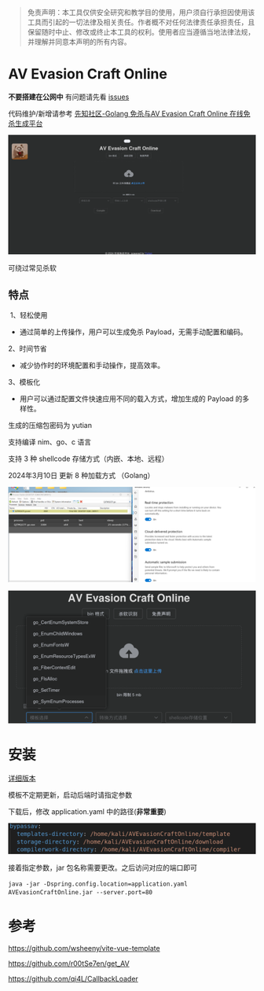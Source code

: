 > 免责声明：本工具仅供安全研究和教学目的使用，用户须自行承担因使用该工具而引起的一切法律及相关责任。作者概不对任何法律责任承担责任，且保留随时中止、修改或终止本工具的权利。使用者应当遵循当地法律法规，并理解并同意本声明的所有内容。

# AV Evasion Craft Online

**不要搭建在公网中** 有问题请先看 [issues](https://github.com/yutianqaq/AVEvasionCraftOnline/issues)

代码维护/新增请参考 [先知社区-Golang 免杀与AV Evasion Craft Online 在线免杀生成平台](https://xz.aliyun.com/t/13411?time__1311=mqmxnDBQqDq7wq05d4%2BxCuwCxu7faQQY4D#toc-6:~:text=%E5%A2%9E%E5%8A%A0%E4%B8%80%E5%AE%9A%E9%9A%BE%E5%BA%A6-,Go%20%E5%85%8D%E6%9D%80,-%E5%B9%B3%E5%8F%B0%E8%87%AA%E5%B8%A6)

![image-20240124190806863](images/image-20240124190806863.png)

可绕过常见杀软

## 特点
​	1、轻松使用
- 通过简单的上传操作，用户可以生成免杀 Payload，无需手动配置和编码。

2、时间节省
- 减少协作时的环境配置和手动操作，提高效率。

3、模板化
- 用户可以通过配置文件快速应用不同的载入方式，增加生成的 Payload 的多样性。


生成的压缩包密码为 yutian


支持编译 nim、go、c 语言

支持 3 种 shellcode 存储方式（内嵌、本地、远程）

2024年3月10日 更新 8 种加载方式 （Golang）

![PixPin_2024-03-10_16-41-50](images/012.png)

![PixPin_2024-03-10_17-45-02](images/013.png)



# 安装

[详细版本](https://github.com/yutianqaq/AVEvasionCraftOnline/wiki)

模板不定期更新，启动后端时请指定参数

下载后，修改 application.yaml 中的路径(**非常重要**)

![image-20240131132406380](images/image-20240131132406380.png)

接着指定参数，jar 包名称需要更改。之后访问对应的端口即可

`java -jar -Dspring.config.location=application.yaml AVEvasionCraftOnline.jar --server.port=80`



# 参考

https://github.com/wsheeny/vite-vue-template

https://github.com/r00tSe7en/get_AV

https://github.com/qi4L/CallbackLoader
